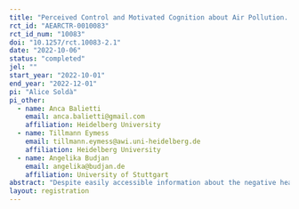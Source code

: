```yaml
---
title: "Perceived Control and Motivated Cognition about Air Pollution. "
rct_id: "AEARCTR-0010083"
rct_id_num: "10083"
doi: "10.1257/rct.10083-2.1"
date: "2022-10-06"
status: "completed"
jel: ""
start_year: "2022-10-01"
end_year: "2022-12-01"
pi: "Alice Soldà"
pi_other:
  - name: Anca Balietti
    email: anca.balietti@gmail.com
    affiliation: Heidelberg University
  - name: Tillmann Eymess
    email: tillmann.eymess@awi.uni-heidelberg.de
    affiliation: Heidelberg University
  - name: Angelika Budjan
    email: angelika@budjan.de
    affiliation: University of Stuttgart
abstract: "Despite easily accessible information about the negative health externalities of environmental pollution, households' marginal willingness to pay for environmental quality is surprisingly low. In light of this puzzle, we design a large-scale online experiment to better understand individuals' attitudes towards air pollution-related information. We focus on two mechanisms: information avoidance and memory retention. In addition, we test whether an increase in perceived control over one's own health outcomes reduces failures to attend to information. To do so, participants in the experiment are asked whether they would like to acquire information about the number of life-years lost in their home region due to air pollution. Before participants make their decision, we exogenously increase participants' perceived control over the negative effect of air pollution on their own health, in half of the sample. After indicating their choice, participants either receive information about the number of life-years lost in their county or no information at all, based on a random draw. Participants who do receive information are then asked to recall the number of life-years lost in their county (i) shortly after receiving it and (ii) after two weeks."
layout: registration
---
```


